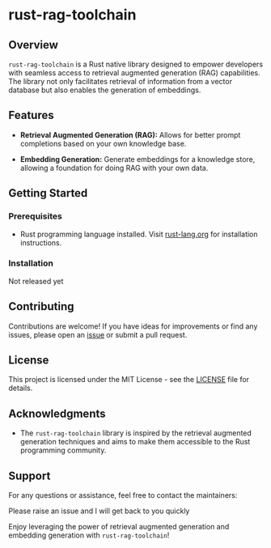 # rust-rag-toolchain

## Overview

`rust-rag-toolchain` is a Rust native library designed to empower developers with seamless access to retrieval augmented generation (RAG) capabilities. The library not only facilitates retrieval of information from a vector database but also enables the generation of embeddings.

## Features

- **Retrieval Augmented Generation (RAG):** Allows for better prompt completions based on your own knowledge base.

- **Embedding Generation:** Generate embeddings for a knowledge store, allowing a foundation for doing RAG with your own data.

## Getting Started

### Prerequisites

- Rust programming language installed. Visit [rust-lang.org](https://www.rust-lang.org/) for installation instructions.

### Installation

Not released yet

## Contributing

Contributions are welcome! If you have ideas for improvements or find any issues, please open an [issue](https://github.com/yourusername/rust-rag-toolchain/issues) or submit a pull request.

## License

This project is licensed under the MIT License - see the [LICENSE](LICENSE) file for details.

## Acknowledgments

- The `rust-rag-toolchain` library is inspired by the retrieval augmented generation techniques and aims to make them accessible to the Rust programming community.

## Support

For any questions or assistance, feel free to contact the maintainers:

Please raise an issue and I will get back to you quickly

Enjoy leveraging the power of retrieval augmented generation and embedding generation with `rust-rag-toolchain`!
